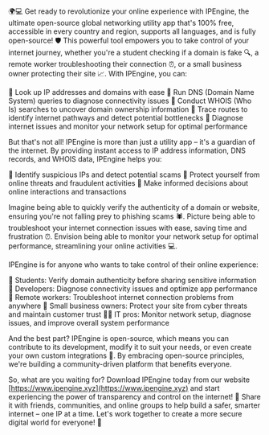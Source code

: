 🌍💻 Get ready to revolutionize your online experience with IPEngine, the ultimate open-source global networking utility app that's 100% free, accessible in every country and region, supports all languages, and is fully open-source! 🛡️ This powerful tool empowers you to take control of your internet journey, whether you're a student checking if a domain is fake 🔍, a remote worker troubleshooting their connection ⏰, or a small business owner protecting their site 📈. With IPEngine, you can:

🔹 Look up IP addresses and domains with ease
🔹 Run DNS (Domain Name System) queries to diagnose connectivity issues
🔹 Conduct WHOIS (Who Is) searches to uncover domain ownership information
🔹 Trace routes to identify internet pathways and detect potential bottlenecks
🔹 Diagnose internet issues and monitor your network setup for optimal performance

But that's not all! IPEngine is more than just a utility app – it's a guardian of the internet. By providing instant access to IP address information, DNS records, and WHOIS data, IPEngine helps you:

🔹 Identify suspicious IPs and detect potential scams
🔹 Protect yourself from online threats and fraudulent activities
🔹 Make informed decisions about online interactions and transactions

Imagine being able to quickly verify the authenticity of a domain or website, ensuring you're not falling prey to phishing scams 🕷️. Picture being able to troubleshoot your internet connection issues with ease, saving time and frustration ⏰. Envision being able to monitor your network setup for optimal performance, streamlining your online activities 💻.

IPEngine is for anyone who wants to take control of their online experience:

🌟 Students: Verify domain authenticity before sharing sensitive information
🌈 Developers: Diagnose connectivity issues and optimize app performance
🚀 Remote workers: Troubleshoot internet connection problems from anywhere
💼 Small business owners: Protect your site from cyber threats and maintain customer trust
👨‍💻 IT pros: Monitor network setup, diagnose issues, and improve overall system performance

And the best part? IPEngine is open-source, which means you can contribute to its development, modify it to suit your needs, or even create your own custom integrations 🤖. By embracing open-source principles, we're building a community-driven platform that benefits everyone.

So, what are you waiting for? Download IPEngine today from our website [https://www.ipengine.xyz](https://www.ipengine.xyz) and start experiencing the power of transparency and control on the internet! 🚀 Share it with friends, communities, and online groups to help build a safer, smarter internet – one IP at a time. Let's work together to create a more secure digital world for everyone! 💪